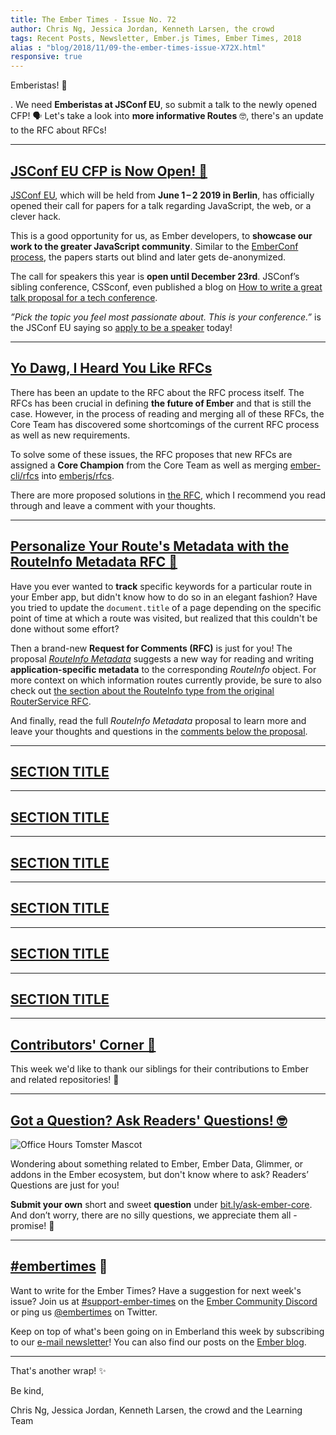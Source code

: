 ```yaml
---
title: The Ember Times - Issue No. 72
author: Chris Ng, Jessica Jordan, Kenneth Larsen, the crowd
tags: Recent Posts, Newsletter, Ember.js Times, Ember Times, 2018
alias : "blog/2018/11/09-the-ember-times-issue-X72X.html"
responsive: true
---
```


<SAYING-HELLO-IN-YOUR-FAVORITE-LANGUAGE> Emberistas! 🐹

<SOME-INTRO-HERE-TO-KEEP-THEM-SUBSCRIBERS-READING>.
We need **Emberistas at JSConf EU**, so submit a talk to the newly opened CFP! 🗣️ Let's take a look into **more informative Routes** 🤓, there's an update to the RFC about RFCs!

---

## [JSConf EU CFP is Now Open! 👐](https://2019.jsconf.eu/call-for-speakers/)

[JSConf EU](https://2019.jsconf.eu/), which will be held from **June 1 – 2 2019 in Berlin**, has officially opened their call for papers for a talk regarding JavaScript, the web, or a clever hack.

<!--alex ignore blind-->
This is a good opportunity for us, as Ember developers, to **showcase our work to the greater JavaScript community**. Similar to the [EmberConf process](https://www.emberjs.com/blog/2018/10/12/the-ember-times-issue-68.html#toc_a-href-https-emberconf-com-become-a-speaker-html-emberconf-2019-call-for-papers-a), the papers starts out blind and later gets de-anonymized.

The call for speakers this year is **open until December 23rd**. JSConf’s sibling conference, CSSconf, even published a blog on [How to write a great talk proposal for a tech conference](https://blog.cssconf.eu/2014/06/12/how-to-write-a-great-talk-proposal-for-a-tech-conference/).

_”Pick the topic you feel most passionate about. This is your conference.”_  is the JSConf EU saying so [apply to be a speaker](https://2019.jsconf.eu/call-for-speakers/) today!

---

## [Yo Dawg, I Heard You Like RFCs](https://github.com/emberjs/rfcs/pull/300)
There has been an update to the RFC about the RFC process itself. The RFCs has been crucial in defining **the future of Ember** and that is still the case.
However, in the process of reading and merging all of these RFCs, the Core Team has discovered some shortcomings of the current RFC process as well as new requirements.

To solve some of these issues, the RFC proposes that new RFCs are assigned a **Core Champion** from the Core Team as well as merging [ember-cli/rfcs](https://github.com/ember-cli/rfcs) into [emberjs/rfcs](https://github.com/emberjs/rfcs).

There are more proposed solutions in [the RFC](https://github.com/emberjs/rfcs/blob/rfc-process-update/text/0300-rfc-process-update.md), which I recommend you read through and leave a comment with your thoughts. 

---

## [Personalize Your Route's Metadata with the RouteInfo Metadata RFC 📝](https://github.com/emberjs/rfcs/pull/398)

Have you ever wanted to **track** specific keywords for a particular route in your Ember app, but didn't know how to do so in an elegant fashion? Have you tried to update the `document.title` of a page depending on the specific point of time at which a route was visited, but realized that this couldn't be done without some effort?

Then a brand-new **Request for Comments (RFC)** is just for you! The proposal [_RouteInfo Metadata_](https://github.com/emberjs/rfcs/pull/398) suggests a new way for reading and writing **application-specific metadata** to the corresponding _RouteInfo_ object. For more context on which information routes currently provide, be sure to also check out [the section about the RouteInfo type from the original RouterService RFC](https://github.com/emberjs/rfcs/blob/master/text/0095-router-service.md#routeinfo-type).

And finally, read the full _RouteInfo Metadata_ proposal to learn more and leave your thoughts and questions in the [comments below the proposal](https://github.com/emberjs/rfcs/pull/398).

---

## [SECTION TITLE](#section-url)


---

## [SECTION TITLE](#section-url)


---

## [SECTION TITLE](#section-url)


---

## [SECTION TITLE](#section-url)


---

## [SECTION TITLE](#section-url)


---

## [SECTION TITLE](#section-url)


---


## [Contributors' Corner 👏](https://guides.emberjs.com/release/contributing/repositories/)

<p>This week we'd like to thank our siblings for their contributions to Ember and related repositories! 💖</p>

---

## [Got a Question? Ask Readers' Questions! 🤓](https://docs.google.com/forms/d/e/1FAIpQLScqu7Lw_9cIkRtAiXKitgkAo4xX_pV1pdCfMJgIr6Py1V-9Og/viewform)

<div class="blog-row">
  <img class="float-right small transparent padded" alt="Office Hours Tomster Mascot" title="Readers' Questions" src="/images/tomsters/officehours.png" />

  <p>Wondering about something related to Ember, Ember Data, Glimmer, or addons in the Ember ecosystem, but don't know where to ask? Readers’ Questions are just for you!</p>

<p><strong>Submit your own</strong> short and sweet <strong>question</strong> under <a href="https://bit.ly/ask-ember-core" target="rq">bit.ly/ask-ember-core</a>. And don’t worry, there are no silly questions, we appreciate them all - promise! 🤞</p>

</div>

---

## [#embertimes](https://emberjs.com/blog/tags/newsletter.html) 📰

Want to write for the Ember Times? Have a suggestion for next week's issue? Join us at [#support-ember-times](https://discordapp.com/channels/480462759797063690/485450546887786506) on the [Ember Community Discord](https://discordapp.com/invite/zT3asNS) or ping us [@embertimes](https://twitter.com/embertimes) on Twitter.

Keep on top of what's been going on in Emberland this week by subscribing to our [e-mail newsletter](https://the-emberjs-times.ongoodbits.com/)! You can also find our posts on the [Ember blog](https://emberjs.com/blog/tags/newsletter.html).

---


That's another wrap! ✨

Be kind,

Chris Ng, Jessica Jordan, Kenneth Larsen, the crowd and the Learning Team
